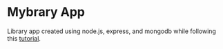 # Mybrary App

Library app created using node.js, express, and mongodb while following this [tutorial](https://www.youtube.com/playlist?list=PLZlA0Gpn_vH8jbFkBjOuFjhxANC63OmXM).